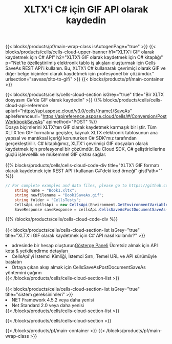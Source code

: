 ﻿---
title:  XLTX'i C# için GIF API olarak kaydedin
description:  XLTX biçim dosyasını GIF biçim dosyası olarak kaydetmek için C# için Aspose.Cells Cloud SDK'yı kullanma.
url: /tr/net/saveas/xltx-to-gif/
---
{{< blocks/products/pf/main-wrap-class isAutogenPage="true" >}}
{{< blocks/products/cells/cells-cloud-upper-banner h1="XLTX\'i GIF olarak kaydetmek için C# API" h2="XLTX\'i GIF olarak kaydetmek için C# kitaplığı" p="Net\'te özelleştirilmiş elektronik tablo iş akışları oluşturmak için Cells SaveAs REST API\'i kullanın. Bu, XLTX\'i C# kullanarak çevrimiçi olarak GIF ve diğer belge biçimleri olarak kaydetmek için profesyonel bir çözümdür." urlsection="saveas/xltx-to-gif/" >}}
{{< blocks/products/pf/main-container >}}

{{< blocks/products/cells/cells-cloud-section isGrey="true" title="Bir XLTX dosyasını C#\'de GIF olarak kaydedin" >}}
{{% blocks/products/cells/cells-cloud-api-reference apiurl="https://api.aspose.cloud/v3.0/cells/{name}/SaveAs" apireferenceurl="https://apireference.aspose.cloud/cells/#/Conversion/PostWorkbookSaveAs" apimethod="POST" %}}
<br/>
Dosya biçimlerini XLTX'ten GIF olarak kaydetmek karmaşık bir iştir. Tüm XLTX'ten GIF formatına geçişler, kaynak XLTX elektronik tablosunun ana yapısal ve mantıksal içeriği korunurken C# SDK'mız tarafından gerçekleştirilir. C# kitaplığımız, XLTX'i çevrimiçi GIF dosyaları olarak kaydetmek için profesyonel bir çözümdür. Bu Cloud SDK, C# geliştiricilerine güçlü işlevsellik ve mükemmel GIF çıktısı sağlar.
<br/>
<br/>
{{% blocks/products/cells/cells-cloud-code-div title="XLTX\'i GIF formatı olarak kaydetmek için REST API\'i kullanan C#\'deki kod örneği" gistPath="" %}}
  
```cs
// For complete examples and data files, please go to https://github.com/aspose-cells-cloud/aspose-cells-cloud-dotnet/
    string name = "Book1.xltx";
    string newfilename = "Book1SaveAs.gif";
    string folder = "CellsTests";
    CellsApi cellsApi = new CellsApi(Environment.GetEnvironmentVariable("ProductClientId"), Environment.GetEnvironmentVariable("ProductClientSecret"));
    SaveResponse saveResponse = cellsApi.CellsSaveAsPostDocumentSaveAs(name, null, newfilename, null,null,folder);
```
  
{{% /blocks/products/cells/cells-cloud-code-div %}}
<br/>
<br/>
{{< blocks/products/cells/cells-cloud-section-list isGrey="true" title="XLTX\'i GIF olarak kaydetmek için C# API nasıl kullanılır?" >}}
<li> adresinde bir hesap oluşturun<a href="https://dashboard.aspose.cloud/">Gösterge Paneli</a> Ücretsiz almak için API kota & yetkilendirme detayları</li>
<li>CellsApi'yi İstemci Kimliği, İstemci Sırrı, Temel URL ve API sürümüyle başlatın</li>
<li>Ortaya çıkan akışı almak için CellsSaveAsPostDocumentSaveAs yöntemini çağırın</li>
{{< /blocks/products/cells/cells-cloud-section-list >}}
<br/>
<br/>
{{< blocks/products/cells/cells-cloud-section-list isGrey="true" title="sistem gereksinimleri" >}}
<li>NET Framework 4.5.2 veya daha yenisi</li>
<li>Net Standard 2.0 veya daha yenisi</li>
{{< /blocks/products/cells/cells-cloud-section-list >}}

{{< /blocks/products/cells/cells-cloud-section >}}

{{< /blocks/products/pf/main-container >}}
{{< /blocks/products/pf/main-wrap-class >}}
